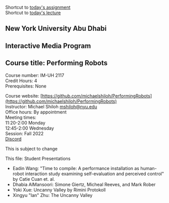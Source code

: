
Shortcut to [today's assignment](#todays-assignment)  
Shortcut to [today's lecture](#todays-lecture)

## New York University Abu Dhabi  
## Interactive Media Program
## Course title: Performing Robots
Course number: IM-UH 2117  
Credit Hours: 4     
Prerequisites: None     

Course website:
[https://github.com/michaelshiloh/PerformingRobots](https://github.com/michaelshiloh/PerformingRobots)  
Instructor: Michael Shiloh mshiloh@nyu.edu   
Office hours: By appointment    
Meeting times:    
11:20-2:00 Monday     
12:45-2:00 Wednesday     
Session: Fall 2022       
[Discord](https://discord.gg/mFJ5fqKk)

This is subject to change

This file: Student Presentations

- Eadin Wang: "Time to compile: A performance installation as human-robot
	interaction study examining self-evaluation and perceived control" by Catie
	Cuan et. al.
- Dhabia AlMansoori: Simone Giertz, Micheal Reeves, and Mark Rober
- Yoki Xue: Uncanny Valley by Rimini Protokoll 
- Xingyu "Ian" Zhu: The Uncanny Valley

